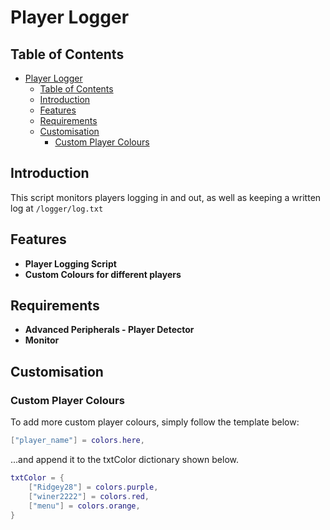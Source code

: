# Player Logger
## Table of Contents

- [Player Logger](#player-logger)
  - [Table of Contents](#table-of-contents)
  - [Introduction](#introduction)
  - [Features](#features)
  - [Requirements](#requirements)
  - [Customisation](#customisation)
    - [Custom Player Colours](#custom-player-colours)

## Introduction

This script monitors players logging in and out, as well as keeping a written log at ```/logger/log.txt```

## Features

- **Player Logging Script**
- **Custom Colours for different players**

## Requirements

- **Advanced Peripherals - Player Detector**
- **Monitor**

## Customisation

### Custom Player Colours

To add more custom player colours, simply follow the template below:

```lua
["player_name"] = colors.here,
```

...and append it to the txtColor dictionary
shown below.

```lua
txtColor = {
    ["Ridgey28"] = colors.purple,
    ["winer2222"] = colors.red, 
    ["menu"] = colors.orange,
}
```
